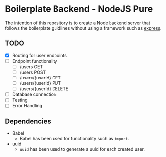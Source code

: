 # Boilerplate Backend - NodeJS Pure
The intention of this repository is to create a Node backend server that follows the boilerplate guidlines without using a framework such as [express](http://expressjs.com/).

## TODO
- [x] Routing for user endpoints
- [ ] Endpoint functionality
  - [ ] /users GET
  - [ ] /users POST
  - [ ] /users/{userId} GET
  - [ ] /users/{userId} PUT
  - [ ] /users/{userId} DELETE
- [ ] Database connection
- [ ] Testing
- [ ] Error Handling

## Dependencies
* Babel
  * Babel has been used for functionality such as `import`.
* uuid
  * `uuid` has been used to generate a uuid for each created user.